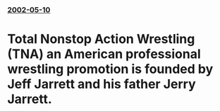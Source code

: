 ### [2002-05-10](/news/2002/05/10/index.md)

#  Total Nonstop Action Wrestling (TNA) an American professional wrestling promotion is founded by Jeff Jarrett and his father Jerry Jarrett.



